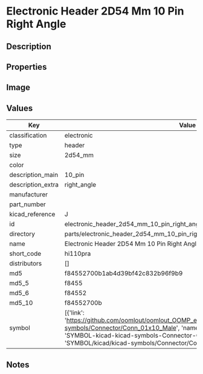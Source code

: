 # Electronic Header 2D54 Mm 10 Pin Right Angle

## Description

## Properties


## Image


## Values

| Key | Value |
| --- | --- |
| classification | electronic |
| type | header |
| size | 2d54_mm |
| color |  |
| description_main | 10_pin |
| description_extra | right_angle |
| manufacturer |  |
| part_number |  |
| kicad_reference | J |
| id | electronic_header_2d54_mm_10_pin_right_angle |
| directory | parts/electronic_header_2d54_mm_10_pin_right_angle |
| name | Electronic Header 2D54 Mm 10 Pin Right Angle |
| short_code | hi110pra |
| distributors | [] |
| md5 | f84552700b1ab4d39bf42c832b96f9b9 |
| md5_5 | f8455 |
| md5_6 | f84552 |
| md5_10 | f84552700b |
| symbol | [{'link': 'https://github.com/oomlout/oomlout_OOMP_eda_V2/tree/main/SYMBOL/kicad/kicad-symbols/Connector/Conn_01x10_Male', 'name': 'Connector : Conn_01x10_Male', 'id': 'SYMBOL-kicad-kicad-symbols-Connector-Conn_01x10_Male', 'directory': 'SYMBOL/kicad/kicad-symbols/Connector/Conn_01x10_Male/'}] |

## Notes

